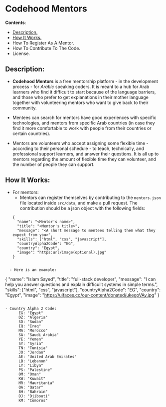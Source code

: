 # Codehood Mentors

**Contents**:

- [Description.](#Description)
- [How It Works.](#HowItWorks)
- How To Register As A Mentor.
- How To Contribute To The Code.
- License.

## Description:

- **Codehood Mentors** is a free mentorship platform - in the development process - for *Arabic* speaking coders. It is meant to a hub for Arab learners who find it difficult to start because of the language barriers, and those who prefer to get explanations in their mother language together with volunteering mentors who want to give back to their community.

- Mentees can search for mentors have good experiences with specific technologies, and mentors from specific Arab countries (in case they find it more comfortable to work with people from their countries or certain countries).

- Mentors are volunteers who accept assigning some flexible time - according to their personal schedule - to teach, technically, and professional support learners, and answer their questions. It is all up to mentors regarding the amount of flexible time they can volunteer, and the number of people they can support.

## How It Works:

- For mentors:
  - Mentors can register themselves by contributing to the `mentors.json` file located inside `src/data`, and make a pull request. The contribution should be a json object with the following fields:
  ```
  {
    "name": "<Mentor's name>",
    "title": "<Mentor's title>",
    "message": "<A short message to mentees telling them what they expect from you>",
    "skills": ["html", "css", "javascript"],
    "countryAlpha2Code": "EG",
    "country": "Egypt",
    "image": "https:url/image(optional).jpg"
  }
```

  - Here is an example:
  ```
  {
    "name": "Islam Sayed",
    "title": "full-stack developer",
    "message": "I can help you answer questions and explain difficuilt systems in simple terms.",
    "skills": ["html", "css", "javascript"],
    "countryAlpha2Code": "EG",
    "country": "Egypt",
    "image": "https://uifaces.co/our-content/donated/ukegoVAy.jpg"
  }
  ```

  - Country Alpha 2 Code: 
        EG: "Egypt"
        DZ: "Algeria"
        SD: "Sudan"
        IQ: "Iraq"
        MA: "Morocco"
        SA: "Saudi Arabia"
        YE: "Yemen"
        SY: "Syria"
        TN: "Tunisia"
        JO: "Jordan"
        AE: "United Arab Emirates"
        LB: "Lebanon"
        LY: "Libya"
        PS: "Palestine"
        OM: "Oman"
        KW: "Kuwait"
        MR: "Mauritania"
        QA: "Qatar"
        BH: "Bahrain"
        DJ: "Djibouti"
        KM: "Comoros"
